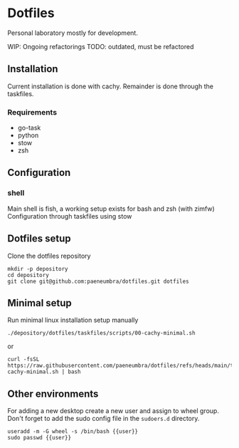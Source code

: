# Dotfiles

Personal laboratory mostly for development.

WIP: Ongoing refactorings
TODO: outdated, must be refactored

## Installation

Current installation is done with cachy.
Remainder is done through the taskfiles.

### Requirements

- go-task
- python
- stow
- zsh

## Configuration

### shell

Main shell is fish, a working setup exists for bash and zsh (with zimfw)
Configuration through taskfiles using stow

## Dotfiles setup

Clone the dotfiles repository

```shell
mkdir -p depository
cd depository
git clone git@github.com:paeneumbra/dotfiles.git dotfiles
```

## Minimal setup

Run minimal linux installation setup manually

```shell
./depository/dotfiles/taskfiles/scripts/00-cachy-minimal.sh
```

or

```shell
curl -fsSL https://raw.githubusercontent.com/paeneumbra/dotfiles/refs/heads/main/taskfiles/scripts/00-cachy-minimal.sh | bash
```

## Other environments

For adding a new desktop create a new user and assign to wheel group. Don't forget to add the sudo config file
in the `sudoers.d` directory.

```shell
useradd -m -G wheel -s /bin/bash {{user}}
sudo passwd {{user}}
```
